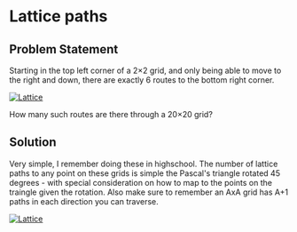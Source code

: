 # Lattice paths

## Problem Statement

Starting in the top left corner of a 2×2 grid, and only being able to move to the right and down, there are exactly 6 routes to the bottom right corner.

<a href="https://projecteuler.net/project/images/p015.gif" target="_blank"><img src="https://projecteuler.net/project/images/p015.gif" title="Lattice" /></a>

How many such routes are there through a 20×20 grid?

## Solution
Very simple, I remember doing these in highschool. The number of lattice paths to any point on these grids is simple the Pascal's triangle rotated 45 degrees - with special consideration on how to map to the points on the traingle given the rotation. Also make sure to remember an AxA grid has A+1 paths in each direction you can traverse.

<a href="https://github.com/AncientAbysswalker/Projekt-Euler/blob/master/Euler%20Projekt%20015%20-%20Lattice%20paths/Example.png"><img src="https://github.com/AncientAbysswalker/Projekt-Euler/blob/master/Euler%20Projekt%20015%20-%20Lattice%20paths/Example.png" title="Lattice" /></a>
